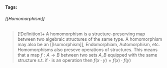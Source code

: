 **Tags:** 
###### [[Homomorphism]]
> [!Definition]+
> A homomorphism is a structure-preserving map between two algebraic structures of the same type. A homomorphism may also be an [[Isomorphism]], Endomorphiam, Automorphism, etc.
> Homomorphisms also preseve operations of structures. This means that a map $f:A\to B$ between two sets $A,B$ equipped with the same structure s.t. if $\cdot$ is an operation then $f(x\cdot y)=f(x)\cdot f(y)$
